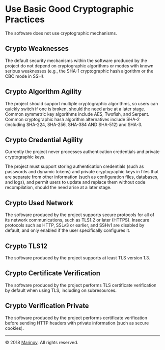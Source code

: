 # Use Basic Good Cryptographic Practices

The software does not use cryptographic mechanisms.

## Crypto Weaknesses

The default security mechanisms within the software produced by the project do not depend on cryptographic algorithms or modes with known serious weaknesses (e.g., the SHA-1 cryptographic hash algorithm or the CBC mode in SSH).

## Crypto Algorithm Agility

The project should support multiple cryptographic algorithms, so users can quickly switch if one is broken, should the need arise at a later stage. Common symmetric key algorithms include AES, Twofish, and Serpent. Common cryptographic hash algorithm alternatives include SHA-2 (including SHA-224, SHA-256, SHA-384 AND SHA-512) and SHA-3.

## Crypto Credential Agility

Currently the project never processes authentication credentials and private cryptographic keys.

The project must support storing authentication credentials (such as passwords and dynamic tokens) and private cryptographic keys in files that are separate from other information (such as configuration files, databases, and logs), and permit users to update and replace them without code recompilation, should the need arise at a later stage.

## Crypto Used Network

The software produced by the project supports secure protocols for all of its network communications, such as TLS1.2 or later (HTTPS). Insecure protocols such as HTTP, SSLv3 or earlier, and SSHv1 are disabled by default, and only enabled if the user specifically configures it.

## Crypto TLS12

The software produced by the project supports at least TLS version 1.3.

## Crypto Certificate Verification

The software produced by the project performs TLS certificate verification by default when using TLS, including on subresources.

## Crypto Verification Private

The software produced by the project performs certificate verification before sending HTTP headers with private information (such as secure cookies).

***

© 2018 [Marinov](http://marinov.link "Marinov"). All rights reserved.
